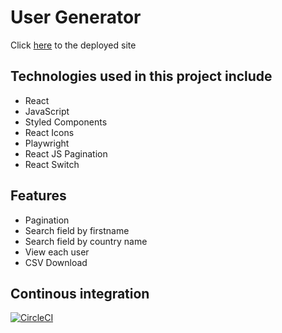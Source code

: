 # User Generator

Click [here](https://usergenerator.netlify.app/) to the deployed site

## Technologies used in this project include
- React
- JavaScript
- Styled Components
- React Icons
- Playwright
- React JS Pagination
- React Switch

## Features
* Pagination
* Search field by firstname
* Search field by country name
* View each user
* CSV Download


## Continous integration
[![CircleCI](https://circleci.com/gh/Hardey18/user-generator.svg?style=shield&circle-token=3b49ed608870853fa3d38eac5fcecd4b399e999d)](https://app.circleci.com/pipelines/github/Hardey18/user-generator)
    
    
  
  


